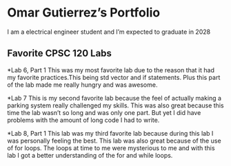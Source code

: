# Omar Gutierrez’s Portfolio

I am a electrical engineer student and I’m expected to graduate in 2028

## Favorite CPSC 120 Labs

*Lab 6, Part 1
  This was my most favorite lab due to the reason that it had my favorite practices.This being std vector and if statements. Plus this part of the lab made me really hungry and was awesome.

*Lab 7
  This is my second favorite lab because the feel of actually making a parking system really challenged my skills. This was also great because this time the lab wasn’t so long and was only one part. But yet I did have problems with the amount of long code I had to write.

*Lab 8, Part 1
  This lab was my third favorite lab because during this lab I was personally feeling the best. This lab was also great because of the use of for loops. The loops at time to me were mysterious to me and with this lab I got a better understanding of the for and while loops.
